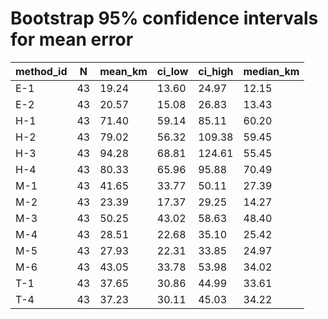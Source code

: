 # Bootstrap 95% confidence intervals for mean error

| method_id | N | mean_km | ci_low | ci_high | median_km |
|-----------|---|---------|--------|---------|-----------|
| E-1 | 43 | 19.24 | 13.60 | 24.97 | 12.15 |
| E-2 | 43 | 20.57 | 15.08 | 26.83 | 13.43 |
| H-1 | 43 | 71.40 | 59.14 | 85.11 | 60.20 |
| H-2 | 43 | 79.02 | 56.32 | 109.38 | 59.45 |
| H-3 | 43 | 94.28 | 68.81 | 124.61 | 55.45 |
| H-4 | 43 | 80.33 | 65.96 | 95.88 | 70.49 |
| M-1 | 43 | 41.65 | 33.77 | 50.11 | 27.39 |
| M-2 | 43 | 23.39 | 17.37 | 29.25 | 14.27 |
| M-3 | 43 | 50.25 | 43.02 | 58.63 | 48.40 |
| M-4 | 43 | 28.51 | 22.68 | 35.10 | 25.42 |
| M-5 | 43 | 27.93 | 22.31 | 33.85 | 24.97 |
| M-6 | 43 | 43.05 | 33.78 | 53.98 | 34.02 |
| T-1 | 43 | 37.65 | 30.86 | 44.99 | 33.61 |
| T-4 | 43 | 37.23 | 30.11 | 45.03 | 34.22 |